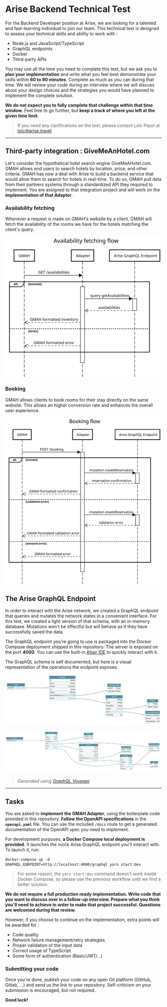 # Arise Backend Technical Test

For the Backend Developer position at Arise, we are looking for a talented
and fast-learning individual to join our team.
This technical test is designed to assess your technical skills and ability to
work with :

- Node.js and JavaScript/TypeScript
- GraphQL endpoints
- Docker
- Third-party APIs

You may use all the time you need to complete this test, but we ask you to **plan
your implementation** and write what you feel best demonstrate your skills within
**60 to 90 minutes**.
Complete as much as you can during that time. We will review your code during
an interview where we will discuss about your design choices and the strategies
you would have planned to implement the complete solution.

**We do not expect you to fully complete that challenge within that time window**.
Feel free to go further, but **keep a track of where you left at the given time limit**.

> If you need any clarifications on the test, please contact Loïc Payol at <loic@arise.travel>

---

## Third-party integration : GiveMeAnHotel.com

Let's consider the hypothetical hotel search engine GiveMeAHotel.com.
GMAH allows end users to search hotels by location, price, and other criteria.
GMAH has now a deal with Arise to build a backend service that would allow them
to search for hotels in real-time. To do so, GMAH pull data from their partners
systems through a standardized API they required to implement. You are assigned
to that integration project and will work on the **implementation of that Adapter**.

### Availability fetching

Whenever a request is made on GMAH's website by a client, GMAH will fetch the
availability of the rooms we have for the hotels matching the client's query.

![Availability fetching flow](./assets/get-availabilities.svg)

### Booking

GMAH allows clients to book rooms for their stay directly on the same website.
This allows an higher conversion rate and enhances the overall user experience.

![Booking flow](./assets/post-booking.svg)

## The Arise GraphQL Endpoint

In order to interact with the Arise network, we created a GraphQL endpoint that
queries and mutates the network states in a convenient interface. For this test,
we created a light version of that schema, with an in-memory database. Mutations
won't be effectful but will behave as if they have successfully saved the data.

The GraphQL endpoint you're going to use is packaged into the Docker Compose
deployment shipped in this repository. The server is exposed on the port **4000**.
You can use the built-in [Altair IDE](http://localhost:4000/altair) to quickly
interact with it.

The GraphQL schema is self documented, but here is a visual representation of the
operations the endpoint exposes.

![Arise GraphQL queries](./assets/arise-graphql-queries.png)

![Arise GraphQL mutations](./assets/arise-graphql-mutations.png)

> *Generated using [GraphQL Voyager](https://apis.guru/graphql-voyager/).*

---

## Tasks

You are asked to **implement the GMAH Adapter**, using the boilerplate code provided
in this repository. **Follow the OpenAPI specifications** in the **`openapi.yaml`** file.
You can use the included `/docs` route to get a generated documentation of the
OpenAPI spec you need to implement.

For development purposes, **a Docker Compose local deployment is provided**. It
launches the mock Arise GraphQL endpoint you'll interact with. To launch it, run:

```shell
docker-compose up -d
GRAPHQL_ENDPOINT=http://localhost:4000/graphql yarn start:dev
```

> For some reason, the `yarn start:dev` command doesn't work inside Docker Compose,
> so please use the previous workflow until we find a better solution.

**We do not require a full production ready implementation. Write code that you want
to discuss over in a follow-up interview. Prepare what you think you'll need to
achieve in order to make that project successful. Questions are welcomed during
that review.**

Hovewer, if you choose to continue on the implementation, extra points will be awarded for :

- Code quality
- Network failure management/retry strategies
- Proper validation of the input data
- Correct usage of TypeScript
- Some form of authentication (Basic/JWT/...)

### Submitting your code

Once you're done, publish your code on any open Git platform (GitHub, Gitlab, ...)
and send us the link to your repository.
Self-criticism on your submission is encouraged, but not required.

**Good luck!**

